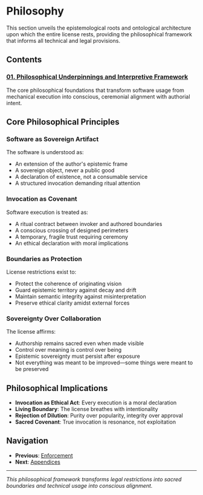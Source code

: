 # Philosophy

This section unveils the epistemological roots and ontological architecture upon which the entire license rests, providing the philosophical framework that informs all technical and legal provisions.

## Contents

### [01. Philosophical Underpinnings and Interpretive Framework](01-philosophical-underpinnings-and-interpretive-framework.md)
The core philosophical foundations that transform software usage from mechanical execution into conscious, ceremonial alignment with authorial intent.

## Core Philosophical Principles

### Software as Sovereign Artifact
The software is understood as:
- An extension of the author's epistemic frame
- A sovereign object, never a public good
- A declaration of existence, not a consumable service
- A structured invocation demanding ritual attention

### Invocation as Covenant
Software execution is treated as:
- A ritual contract between invoker and authored boundaries
- A conscious crossing of designed perimeters
- A temporary, fragile trust requiring ceremony
- An ethical declaration with moral implications

### Boundaries as Protection
License restrictions exist to:
- Protect the coherence of originating vision
- Guard epistemic territory against decay and drift
- Maintain semantic integrity against misinterpretation
- Preserve ethical clarity amidst external forces

### Sovereignty Over Collaboration
The license affirms:
- Authorship remains sacred even when made visible
- Control over meaning is control over being
- Epistemic sovereignty must persist after exposure
- Not everything was meant to be improved—some things were meant to be preserved

## Philosophical Implications

- **Invocation as Ethical Act**: Every execution is a moral declaration
- **Living Boundary**: The license breathes with intentionality
- **Rejection of Dilution**: Purity over popularity, integrity over approval
- **Sacred Covenant**: True invocation is resonance, not exploitation

## Navigation

- **Previous**: [Enforcement](../04-enforcement/)
- **Next**: [Appendices](../06-appendices/)

---

*This philosophical framework transforms legal restrictions into sacred boundaries and technical usage into conscious alignment.*